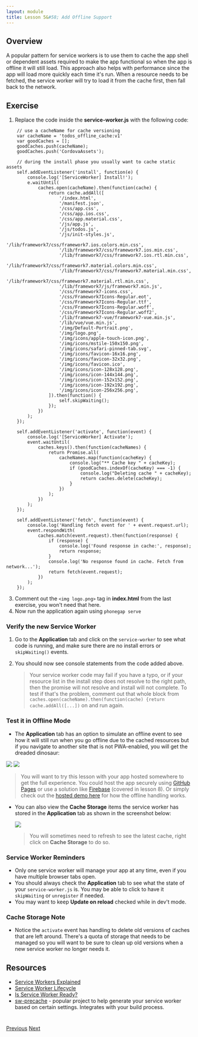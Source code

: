 ```yaml
---
layout: module
title: Lesson 5&#58; Add Offline Support
---
```

## Overview
A popular pattern for service workers is to use them to cache the app shell or dependent assets required to make the app functional so when the app is offline it will still load. This approach also helps with performance since the app will load more quickly each time it's run. When a resource needs to be fetched, the service worker will try to load it from the cache first, then fall back to the network.

## Exercise

1. Replace the code inside the **service-worker.js** with the following code:

```
    // use a cacheName for cache versioning
    var cacheName = 'todos_offline_cache:v1'
    var goodCaches = [];
    goodCaches.push(cacheName);
    goodCaches.push('CordovaAssets'); 

    // during the install phase you usually want to cache static assets
    self.addEventListener('install', function(e) {
        console.log('[ServiceWorker] Install!');
        e.waitUntil(
            caches.open(cacheName).then(function(cache) {
                return cache.addAll([
                    '/index.html',
                    '/manifest.json',
                    '/css/app.css',
                    '/css/app.ios.css',
                    '/css/app.material.css',
                    '/js/app.js',
                    '/js/todos.js',
                    '/js/init-styles.js',
                    '/lib/framework7/css/framework7.ios.colors.min.css',
                    '/lib/framework7/css/framework7.ios.min.css',
                    '/lib/framework7/css/framework7.ios.rtl.min.css',
                    '/lib/framework7/css/framework7.material.colors.min.css',
                    '/lib/framework7/css/framework7.material.min.css',
                    '/lib/framework7/css/framework7.material.rtl.min.css',
                    '/lib/framework7/js/framework7.min.js',
                    '/css/framework7-icons.css',
                    '/css/Framework7Icons-Regular.eot',
                    '/css/Framework7Icons-Regular.ttf',
                    '/css/Framework7Icons-Regular.woff',
                    '/css/Framework7Icons-Regular.woff2',
                    '/lib/framework7-vue/framework7-vue.min.js',
                    '/lib/vue/vue.min.js',
                    '/img/Default-Portrait.png',
                    '/img/logo.png',
                    '/img/icons/apple-touch-icon.png',
                    '/img/icons/mstile-150x150.png',
                    '/img/icons/safari-pinned-tab.svg',
                    '/img/icons/favicon-16x16.png',
                    '/img/icons/favicon-32x32.png',
                    '/img/icons/favicon.ico',
                    '/img/icons/icon-128x128.png',
                    '/img/icons/icon-144x144.png',
                    '/img/icons/icon-152x152.png',
                    '/img/icons/icon-192x192.png',
                    '/img/icons/icon-256x256.png',
                ]).then(function() {
                    self.skipWaiting();
                });
            })
        );
    });

    self.addEventListener('activate', function(event) {
        console.log('[ServiceWorker] Activate');
        event.waitUntil(
            caches.keys().then(function(cacheNames) {
                return Promise.all(
                    cacheNames.map(function(cacheKey) {
                        console.log("** Cache key " + cacheKey);
                        if (goodCaches.indexOf(cacheKey) === -1) {
                            console.log("Deleting cache " + cacheKey);
                            return caches.delete(cacheKey);    
                        }
                    })
                );
            })
        );
    });

    self.addEventListener('fetch', function(event) {    
        console.log('Handling fetch event for ' + event.request.url);  
        event.respondWith(
            caches.match(event.request).then(function(response) {
                if (response) {
                    console.log('Found response in cache:', response);
                    return response;
                }
                console.log('No response found in cache. Fetch from network...');
                return fetch(event.request);
            })
        );
    });
```

3. Comment out the `<img logo.png>` tag in **index.html** from the last exercise, you won't need that here.
4. Now run the application again using `phonegap serve`

### Verify the new Service Worker
1. Go to the **Application** tab and click on the `service-worker` to see what code is running, and make sure there are no install errors or `skipWaiting()` events.
2. You should now see console statements from the code added above.

   >Your service worker code may fail if you have a typo, or if your resource list in the install step does not resolve to the right path, then the promise will not resolve and install will not complete. To test if that's the problem, comment out that whole block from `caches.open(cacheName).then(function(cache) {return cache.addAll([...])` on and run again.

### Test it in Offline Mode

- The **Application** tab has an option to simulate an offline event to see how it will still run when you go offline due to the cached resources but if you navigate to another site that is not PWA-enabled, you will get the dreaded dinosaur:

 ![](images/web-running-offline.png)
 ![](images/cnn-offline.png)

 >You will want to try this lesson with your app hosted somewhere to get the full experience. You could host the app securely using [GitHub Pages](https://pages.github.com/) or use a solution like [Firebase](https://firebase.google.com/) (covered in lesson 8). Or simply check out the [hosted demo here](https:/hosted-todos.firebaseapp.com) for how the offline handling works.

- You can also view the **Cache Storage** items the service worker has stored in the **Application** tab as shown in the screenshot below:

  ![](images/sw-cache.png)

  >You will sometimes need to refresh to see the latest cache, right click on **Cache Storage** to do so.

### Service Worker Reminders
- Only one service worker will manage your app at any time, even if you have multiple browser tabs open. 
- You should always check the **Application** tab to see what the state of your `service-worker.js` is. You may be able to click to have it `skipWaiting` or `unregister` if needed. 
- You may want to keep **Update on reload** checked while in dev't mode.

### Cache Storage Note
- Notice the `activate` event has handling to delete old versions of caches that are left around. There's a quota of storage that needs to be managed so you will want to be sure to clean up old versions when a new service worker no longer needs it.

## Resources
- [Service Workers Explained](https://github.com/w3c/ServiceWorker/blob/master/explainer.md)
- [Service Worker Lifecycle](https://developers.google.com/web/fundamentals/instant-and-offline/service-worker/lifecycle)
- [Is Service Worker Ready?](https://jakearchibald.github.io/isserviceworkerready/)
- [sw-precache](https://github.com/GoogleChrome/sw-precache) - popular project to help generate your service worker based on certain settings. Integrates with your build process.

<div class="row" style="margin-top:40px;">
<div class="col-sm-12">
<a href="lesson4.html" class="btn btn-default"><i class="glyphicon glyphicon-chevron-left"></i> Previous</a>
<a href="lesson6.html" class="btn btn-default pull-right">Next <i class="glyphicon
glyphicon-chevron-right"></i></a>
</div>
</div>
